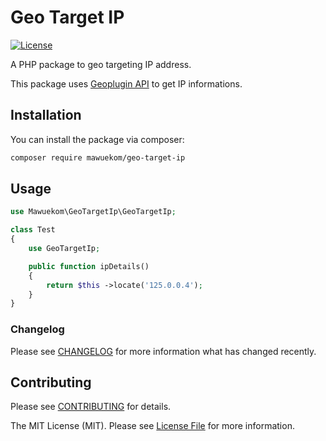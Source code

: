 # Geo Target IP

[![License](https://poser.pugx.org/mawuekom/geo-target-ip/license)](https://packagist.org/packages/mawuekom/geo-target-ip)

A PHP package to geo targeting IP address.

This package uses [Geoplugin API](http://www.geoplugin.com/) to get IP informations.

## Installation

You can install the package via composer:

```bash
composer require mawuekom/geo-target-ip
```

## Usage

```php
use Mawuekom\GeoTargetIp\GeoTargetIp;

class Test
{
    use GeoTargetIp;

    public function ipDetails()
    {
        return $this ->locate('125.0.0.4');
    }
}
```

### Changelog

Please see [CHANGELOG](CHANGELOG.md) for more information what has changed recently.

## Contributing

Please see [CONTRIBUTING](CONTRIBUTING.md) for details.


The MIT License (MIT). Please see [License File](LICENSE.md) for more information.

